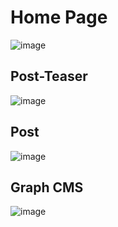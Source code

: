 # Home Page
![image](https://user-images.githubusercontent.com/75074268/179364221-8dd9d3a4-6b94-4853-9320-1fecffe95aa2.png)

## Post-Teaser
![image](https://user-images.githubusercontent.com/75074268/179364245-a0b91384-b038-4c34-a653-b855a64ad978.png)

## Post
![image](https://user-images.githubusercontent.com/75074268/179364287-a37d110a-6171-4f26-8487-d9fb88cec139.png)

## Graph CMS
![image](https://user-images.githubusercontent.com/75074268/179364350-106ad3aa-3aa5-4367-b094-243c554827f8.png)
